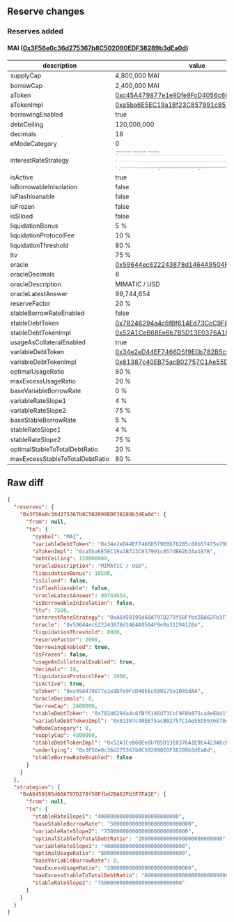 ## Reserve changes

### Reserves added

#### MAI ([0x3F56e0c36d275367b8C502090EDF38289b3dEa0d](https://https://arbiscan.io/address/0x3F56e0c36d275367b8C502090EDF38289b3dEa0d))

| description | value |
| --- | --- |
| supplyCap | 4,800,000 MAI |
| borrowCap | 2,400,000 MAI |
| aToken | [0xc45A479877e1e9Dfe9FcD4056c699575a1045dAA](https://https://arbiscan.io/address/0xc45A479877e1e9Dfe9FcD4056c699575a1045dAA) |
| aTokenImpl | [0xa5ba6E5EC19a1Bf23C857991c857dB62b2Aa187B](https://https://arbiscan.io/address/0xa5ba6E5EC19a1Bf23C857991c857dB62b2Aa187B) |
| borrowingEnabled | true |
| debtCeiling | 120,000,000 |
| decimals | 18 |
| eModeCategory | 0 |
| interestRateStrategy | ![[0xA6459195d60A797D278f58Ffbd2BA62Fb3F7FA1E](https://https://arbiscan.io/address/0xA6459195d60A797D278f58Ffbd2BA62Fb3F7FA1E)](/.assets/42161_0xA6459195d60A797D278f58Ffbd2BA62Fb3F7FA1E.svg) |
| isActive | true |
| isBorrowableInIsolation | false |
| isFlashloanable | false |
| isFrozen | false |
| isSiloed | false |
| liquidationBonus | 5 % |
| liquidationProtocolFee | 10 % |
| liquidationThreshold | 80 % |
| ltv | 75 % |
| oracle | [0x59644ec622243878d1464A9504F9e9a31294128a](https://https://arbiscan.io/address/0x59644ec622243878d1464A9504F9e9a31294128a) |
| oracleDecimals | 8 |
| oracleDescription | MIMATIC / USD |
| oracleLatestAnswer | 99,744,654 |
| reserveFactor | 20 % |
| stableBorrowRateEnabled | false |
| stableDebtToken | [0x78246294a4c6fBf614Ed73CcC9F8b875ca8eE841](https://https://arbiscan.io/address/0x78246294a4c6fBf614Ed73CcC9F8b875ca8eE841) |
| stableDebtTokenImpl | [0x52A1CeB68Ee6b7B5D13E0376A1E0E4423A8cE26e](https://https://arbiscan.io/address/0x52A1CeB68Ee6b7B5D13E0376A1E0E4423A8cE26e) |
| usageAsCollateralEnabled | true |
| variableDebtToken | [0x34e2eD44EF7466D5f9E0b782B5c08b57475e7907](https://https://arbiscan.io/address/0x34e2eD44EF7466D5f9E0b782B5c08b57475e7907) |
| variableDebtTokenImpl | [0x81387c40EB75acB02757C1Ae55D5936E78c9dEd3](https://https://arbiscan.io/address/0x81387c40EB75acB02757C1Ae55D5936E78c9dEd3) |
| optimalUsageRatio | 80 % |
| maxExcessUsageRatio | 20 % |
| baseVariableBorrowRate | 0 % |
| variableRateSlope1 | 4 % |
| variableRateSlope2 | 75 % |
| baseStableBorrowRate | 5 % |
| stableRateSlope1 | 4 % |
| stableRateSlope2 | 75 % |
| optimalStableToTotalDebtRatio | 20 % |
| maxExcessStableToTotalDebtRatio | 80 % |


## Raw diff

```json
{
  "reserves": {
    "0x3F56e0c36d275367b8C502090EDF38289b3dEa0d": {
      "from": null,
      "to": {
        "symbol": "MAI",
        "variableDebtToken": "0x34e2eD44EF7466D5f9E0b782B5c08b57475e7907",
        "aTokenImpl": "0xa5ba6E5EC19a1Bf23C857991c857dB62b2Aa187B",
        "debtCeiling": 120000000,
        "oracleDescription": "MIMATIC / USD",
        "liquidationBonus": 10500,
        "isSiloed": false,
        "isFlashloanable": false,
        "oracleLatestAnswer": 99744654,
        "isBorrowableInIsolation": false,
        "ltv": 7500,
        "interestRateStrategy": "0xA6459195d60A797D278f58Ffbd2BA62Fb3F7FA1E",
        "oracle": "0x59644ec622243878d1464A9504F9e9a31294128a",
        "liquidationThreshold": 8000,
        "reserveFactor": 2000,
        "borrowingEnabled": true,
        "isFrozen": false,
        "usageAsCollateralEnabled": true,
        "decimals": 18,
        "liquidationProtocolFee": 1000,
        "isActive": true,
        "aToken": "0xc45A479877e1e9Dfe9FcD4056c699575a1045dAA",
        "oracleDecimals": 8,
        "borrowCap": 2400000,
        "stableDebtToken": "0x78246294a4c6fBf614Ed73CcC9F8b875ca8eE841",
        "variableDebtTokenImpl": "0x81387c40EB75acB02757C1Ae55D5936E78c9dEd3",
        "eModeCategory": 0,
        "supplyCap": 4800000,
        "stableDebtTokenImpl": "0x52A1CeB68Ee6b7B5D13E0376A1E0E4423A8cE26e",
        "underlying": "0x3F56e0c36d275367b8C502090EDF38289b3dEa0d",
        "stableBorrowRateEnabled": false
      }
    }
  },
  "strategies": {
    "0xA6459195d60A797D278f58Ffbd2BA62Fb3F7FA1E": {
      "from": null,
      "to": {
        "stableRateSlope1": "40000000000000000000000000",
        "baseStableBorrowRate": "50000000000000000000000000",
        "variableRateSlope2": "750000000000000000000000000",
        "optimalStableToTotalDebtRatio": "200000000000000000000000000",
        "variableRateSlope1": "40000000000000000000000000",
        "optimalUsageRatio": "800000000000000000000000000",
        "baseVariableBorrowRate": 0,
        "maxExcessUsageRatio": "200000000000000000000000000",
        "maxExcessStableToTotalDebtRatio": "800000000000000000000000000",
        "stableRateSlope2": "750000000000000000000000000"
      }
    }
  }
}
```